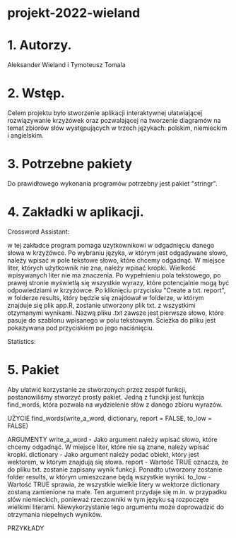 # projekt-2022-wieland

# 1. Autorzy.

Aleksander Wieland i Tymoteusz Tomala

# 2. Wstęp.

Celem projektu było stworzenie aplikacji interaktywnej ułatwiającej rozwiązywanie krzyżówek oraz pozwalającej na tworzenie diagramów na temat zbiorów słów występujących w trzech językach: polskim, niemieckim i angielskim.

# 3. Potrzebne pakiety

Do prawidłowego wykonania programów potrzebny jest pakiet "stringr".

# 4. Zakładki w aplikacji.

Crossword Assistant:

w tej zakładce program pomaga uzytkownikowi w odgadnięciu danego słowa w krzyżówce. Po wybraniu języka, w którym jest odgadywane słowo, należy wpisać w pole tekstowe słowo, które chcemy odgadnąć. W miejsce liter, których użytkownik nie zna, należy wpisać kropki. Wielkość wpisywanych liter nie ma znaczenia. Po wypełnieniu pola tekstowego, po prawej stronie wyświetlą się wszystkie wyrazy, które potencjalnie mogą być odpowiedziami w krzyżówce. Po kliknięciu przycisku "Create a txt. report", w folderze results, który będzie się znajdował w folderze, w którym znajduje się plik app.R, zostanie utworzony plik txt. z wszystkimi otzymanymi wynikami. Nazwą pliku .txt zawsze jest pierwsze słowo, które pasuje do szablonu wpisanego w polu tekstowym. Ścieżka do pliku jest pokazywana pod przyciskiem po jego naciśnięciu.

Statistics:


# 5. Pakiet

Aby ułatwić korzystanie ze stworzonych przez zespół funkcji, postanowiliśmy stworzyć prosty pakiet. Jedną z funckji jest funkcja find_words, która pozwala na wydzielenie słów z danego zbioru wyrazów.

UŻYCIE
find_words(write_a_word, dictionary, report = FALSE, to_low = FALSE)

ARGUMENTY
write_a_word - Jako argument należy wpisać słowo, które chcemy odgadnąć. W miejsce liter, które nie są znane, należy wpisać kropki.
dictionary - Jako argument należy podać obiekt, który jest wektorem, w którym znajdują się słowa.
report - Wartość TRUE oznacza, że do pliku txt. zostanie zapisany wynik funkcji. Ponadto utworzony zostanie folder results, w którym umieszczane będą wszystkie wyniki.
to_low - Wartość TRUE sprawia, że wszystkie wielkie litery w wektorze dictionary zostaną zamienione na małe. Ten argument przydaje się m.in. w przypadku słów niemieckich, ponieważ rzeczowniki w tym języku są rozpoczęte wielkimi literami. Niewykorzystanie tego argumentu może doprowadzić do otrzymania niepełnych wyników.

PRZYKŁADY
